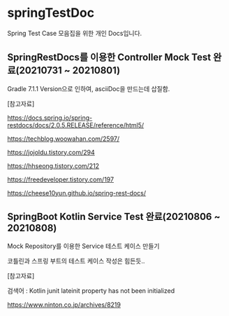 # springTestDoc


Spring Test Case 모음집을 위한 개인 Docs입니다.

## SpringRestDocs를 이용한 Controller Mock Test 완료(20210731 ~ 20210801)

Gradle 7.1.1 Version으로 인하여, asciiDoc을 만드는데 삽질함.

[참고자료]

https://docs.spring.io/spring-restdocs/docs/2.0.5.RELEASE/reference/html5/

https://techblog.woowahan.com/2597/

https://jojoldu.tistory.com/294

https://hhseong.tistory.com/212

https://freedeveloper.tistory.com/197

https://cheese10yun.github.io/spring-rest-docs/

## SpringBoot Kotlin Service Test 완료(20210806 ~ 20210808)

Mock Repository를 이용한 Service 테스트 케이스 만들기

코틀린과 스프링 부트의 테스트 케이스 작성은 힘든듯..

[참고자료]

검색어 : Kotlin junit lateinit property has not been initialized

https://www.ninton.co.jp/archives/8219

